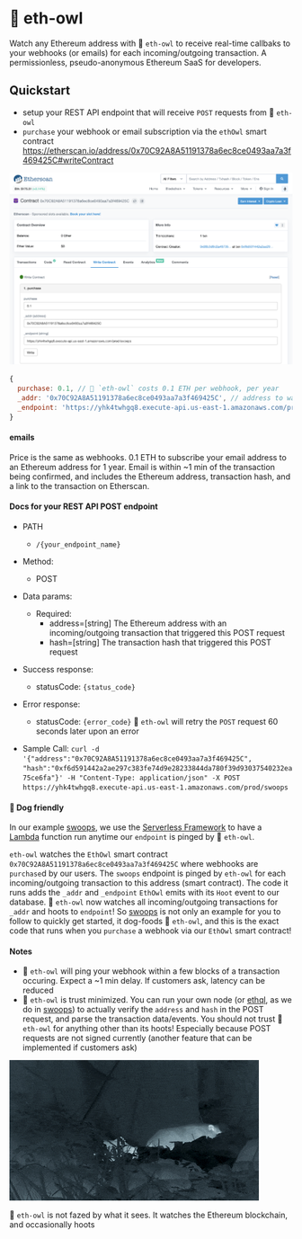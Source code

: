 # 🦉 eth-owl
Watch any Ethereum address with 🦉 `eth-owl` to receive real-time callbaks to your webhooks (or emails) for each incoming/outgoing transaction. A permissionless, pseudo-anonymous Ethereum SaaS for developers.

## Quickstart
- setup your REST API endpoint that will receive `POST` requests from 🦉 `eth-owl`
- `purchase` your webhook or email subscription via the `ethOwl` smart contract https://etherscan.io/address/0x70C92A8A51191378a6ec8ce0493aa7a3f469425C#writeContract

![ScreenShot](./purchase.png)

```javascript
{
  purchase: 0.1, // 🦉 `eth-owl` costs 0.1 ETH per webhook, per year
  _addr: '0x70C92A8A51191378a6ec8ce0493aa7a3f469425C', // address to watch
  _endpoint: 'https://yhk4twhgq8.execute-api.us-east-1.amazonaws.com/prod/swoops' // your REST API endpoint that will be pinged (a POST request) for each incoming/outgoing transaction to `_addr`
}
```

#### emails

Price is the same as webhooks. 0.1 ETH to subscribe your email address to an Ethereum address for 1 year. Email is within ~1 min of the transaction being confirmed, and includes the Ethereum address, transaction hash, and a link to the transaction on Etherscan.

#### Docs for your REST API POST endpoint

- PATH
  - `/{your_endpoint_name}`

- Method:
  - POST

- Data params:
  - Required:
    - address=[string] The Ethereum address with an incoming/outgoing transaction that triggered this POST request
    - hash=[string] The transaction hash that triggered this POST request

- Success response:
  - statusCode: `{status_code}`

- Error response:
  - statusCode: `{error_code}` 🦉 `eth-owl` will retry the `POST` request 60 seconds later upon an error

- Sample Call:
  `curl -d '{"address":"0x70C92A8A51191378a6ec8ce0493aa7a3f469425C", "hash":"0xf6d591442a2ae297c383fe74d9e28233844da780f39d93037540232ea75ce6fa"}' -H "Content-Type: application/json" -X POST https://yhk4twhgq8.execute-api.us-east-1.amazonaws.com/prod/swoops`
  
#### 🐶 Dog friendly

In our example [swoops](swoops/), we use the [Serverless Framework](https://serverless.com/) to have a [Lambda](https://aws.amazon.com/lambda/) function run anytime our `endpoint` is pinged by 🦉 `eth-owl`.

`eth-owl` watches the `EthOwl` smart contract `0x70C92A8A51191378a6ec8ce0493aa7a3f469425C` where webhooks are `purchase`d by our users. The `swoops` endpoint is pinged by `eth-owl` for each incoming/outgoing transaction to this address (smart contract). The code it runs adds the `_addr` and `_endpoint` `EthOwl` emits with its `Hoot` event to our database. 🦉 `eth-owl` now watches all incoming/outgoing transactions for `_addr` and hoots to `endpoint`! So [swoops](swoops/) is not only an example for you to follow to quickly get started, it dog-foods 🦉 `eth-owl`, and this is the exact code that runs when you `purchase` a webhook via our `EthOwl` smart contract!

#### Notes
- 🦉 `eth-owl` will ping your webhook within a few blocks of a transaction occuring. Expect a ~1 min delay. If customers ask, latency can be reduced
- 🦉 `eth-owl` is trust minimized. You can run your own node (or [ethql](https://github.com/ConsenSys/ethql), as we do in [swoops](swoops/)) to actually verify the `address` and `hash` in the POST request, and parse the transaction data/events. You should not trust 🦉 `eth-owl` for anything other than its hoots! Especially because POST requests are not signed currently (another feature that can be implemented if customers ask)

![](./eth-owl.gif)

🦉 `eth-owl` is not fazed by what it sees. It watches the Ethereum blockchain, and occasionally hoots

